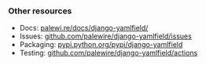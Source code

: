 ### Other resources

* Docs: [palewi.re/docs/django-yamlfield/](https://palewi.re/docs/django-yamlfield/)
* Issues: [github.com/palewire/django-yamlfield/issues](https://github.com/palewire/django-yamlfield/issues)
* Packaging: [pypi.python.org/pypi/django-yamlfield](https://pypi.python.org/pypi/django-yamlfield)
* Testing: [github.com/palewire/django-yamlfield/actions](https://github.com/palewire/django-yamlfield/actions)
